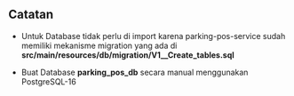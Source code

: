 ## Catatan

- Untuk Database tidak perlu di import karena parking-pos-service sudah memiliki mekanisme migration yang ada di **src/main/resources/db/migration/V1__Create_tables.sql**

- Buat Database **parking_pos_db** secara manual menggunakan PostgreSQL-16